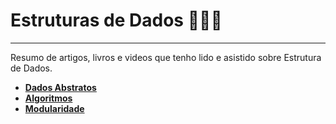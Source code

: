 # Estruturas de Dados :ghost::cat::octopus:  
---
Resumo de artigos, livros e videos que tenho lido e asistido sobre Estrutura de Dados. 

* [**Dados Abstratos**](https://github.com/fagnercaeres/Estudos_Estrutura_Dados/blob/master/1%C2%BASemana/dados_abstratos.md)  
* [**Algoritmos**](https://github.com/fagnercaeres/Estudos_Estrutura_Dados/blob/master/1%C2%BASemana/algoritmos.md)
* [**Modularidade**]()
